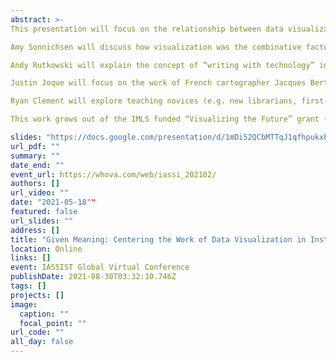 ```yaml
---
abstract: >-
This presentation will focus on the relationship between data visualization and the production of meaning. The panelists will address teaching data visualization skills, especially to undergraduate students, in ways that center literacy, representation, design, aesthetics and critical approaches rather than exclusively focusing on specific technologies and tools.

Amy Sonnichsen will discuss how visualization was the combinative factor in centering a course on community and interdisciplinary scholarship. She will share the instructional outcomes that emerged in the classroom through the focus on methods for making meaning and visual connections between data and disciplines.

Andy Rutkowski will explain the concept of “writing with technology” in the context of a freshman writing course. He will focus on the importance of making space and time in the creation and interpretation of visualizations and how the process of visualizing data is sometimes more important than the end results.

Justin Joque will focus on the work of French cartographer Jacques Bertin, especially from his 1960s text The Semiology of Graphics. This work provides an enduring foundation from which to understand visualization. This presentation will provide a critical overview of core concepts and suggest its continued relevance to understanding and teaching data visualization.

Ryan Clement will explore teaching novices (e.g. new librarians, first-year undergrads, unfamiliar faculty) about data visualization as a form of communicating. Drawing from recent research and work, he will address the particular challenges and solutions in working with novices, and how this can complement/challenge the ‘in-class’ lessons from faculty.

This work grows out of the IMLS funded “Visualizing the Future” grant (RE-73-18-0059-18) designed to develop a literacy-based instructional and research agenda for library and information professionals advancing data visualization instruction and use beyond hands-on, technology-based tutorials toward a nuanced, critical understanding. All four panelists are currently working on the grant project.

slides: "https://docs.google.com/presentation/d/1mDi52QCbMTTqJ1qfhpukxbNeinlk9NMzf_ODTcv5iw0/edit?usp=sharing"
url_pdf: ""
summary: ""
date_end: ""
event_url: https://whova.com/web/iassi_202102/
authors: []
url_video: ""
date: "2021-05-18""
featured: false
url_slides: ""
address: []
title: "Given Meaning: Centering the Work of Data Visualization in Instruction"
location: Online
links: []
event: IASSIST Global Virtual Conference
publishDate: 2021-08-30T03:32:10.746Z
tags: []
projects: []
image:
  caption: ""
  focal_point: ""
url_code: ""
all_day: false
---
```

